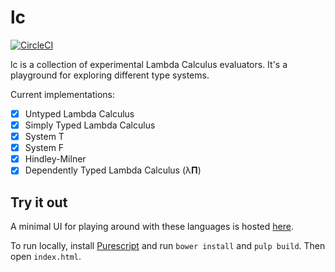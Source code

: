 # lc

[![CircleCI](https://circleci.com/gh/hmac/lc.svg?style=svg)](https://circleci.com/gh/hmac/lc)

lc is a collection of experimental Lambda Calculus evaluators. It's a playground for
exploring different type systems.

Current implementations:

- [x] Untyped Lambda Calculus
- [x] Simply Typed Lambda Calculus
- [x] System T
- [x] System F
- [x] Hindley-Milner
- [x] Dependently Typed Lambda Calculus (λ𝚷)

## Try it out

A minimal UI for playing around with these languages is hosted
[here](https://hmac.dev/lc/index.html).

To run locally, install
[Purescript](https://github.com/purescript/documentation/blob/master/guides/Getting-Started.md)
and run `bower install` and `pulp build`. Then open `index.html`.
